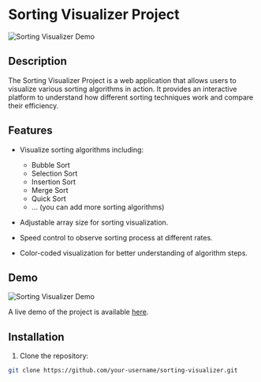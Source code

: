 # Sorting Visualizer Project

![Sorting Visualizer Demo](demo.gif)

## Description

The Sorting Visualizer Project is a web application that allows users to visualize various sorting algorithms in action. It provides an interactive platform to understand how different sorting techniques work and compare their efficiency.

## Features

- Visualize sorting algorithms including:
  - Bubble Sort
  - Selection Sort
  - Insertion Sort
  - Merge Sort
  - Quick Sort
  - ... (you can add more sorting algorithms)

- Adjustable array size for sorting visualization.
- Speed control to observe sorting process at different rates.
- Color-coded visualization for better understanding of algorithm steps.

## Demo

![Sorting Visualizer Demo](demo.gif)

A live demo of the project is available [here](https://your-sorting-visualizer-demo-url.com).

## Installation

1. Clone the repository:

```bash
git clone https://github.com/your-username/sorting-visualizer.git
